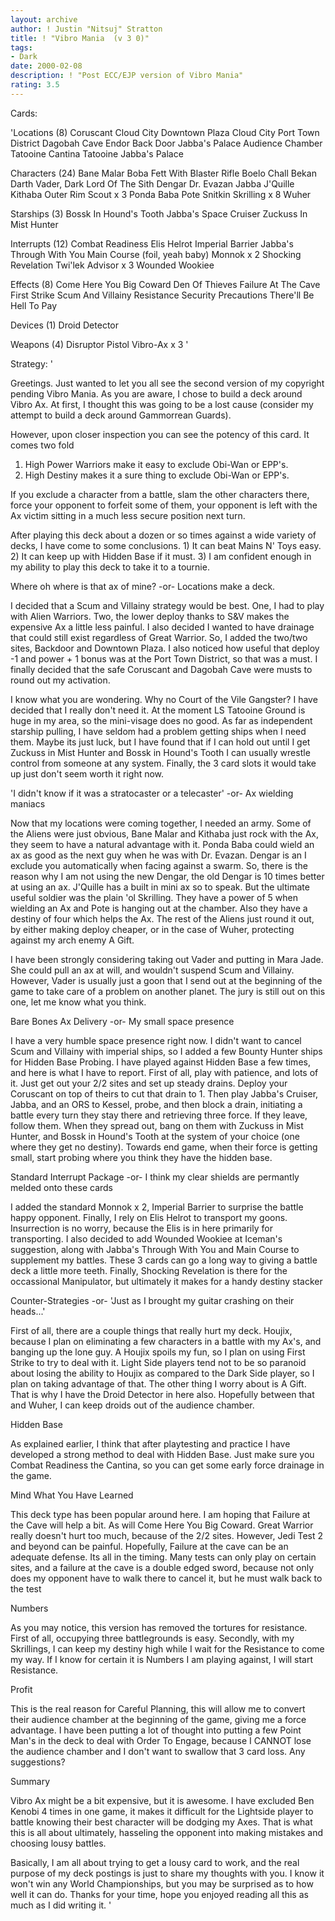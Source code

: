 ```yaml
---
layout: archive
author: ! Justin "Nitsuj" Stratton
title: ! "Vibro Mania  (v 3 0)"
tags:
- Dark
date: 2000-02-08
description: ! "Post ECC/EJP version of Vibro Mania"
rating: 3.5
---
```

Cards: 

'Locations (8)
Coruscant
Cloud City Downtown Plaza
Cloud City Port Town District
Dagobah Cave
Endor Back Door
Jabba's Palace Audience Chamber
Tatooine Cantina
Tatooine Jabba's Palace

Characters (24)
Bane Malar
Boba Fett With Blaster Rifle
Boelo
Chall Bekan
Darth Vader, Dark Lord Of The Sith
Dengar
Dr. Evazan
Jabba
J'Quille
Kithaba
Outer Rim Scout x 3
Ponda Baba
Pote Snitkin
Skrilling x 8
Wuher

Starships (3)
Bossk In Hound's Tooth
Jabba's Space Cruiser
Zuckuss In Mist Hunter

Interrupts (12)
Combat Readiness
Elis Helrot
Imperial Barrier
Jabba's Through With You
Main Course (foil, yeah baby)
Monnok x 2
Shocking Revelation
Twi'lek Advisor x 3
Wounded Wookiee

Effects (8)
Come Here You Big Coward
Den Of Thieves
Failure At The Cave
First Strike
Scum And Villainy
Resistance
Security Precautions
There'll Be Hell To Pay

Devices (1)
Droid Detector

Weapons (4)
Disruptor Pistol
Vibro-Ax x 3 '

Strategy: '

Greetings.  Just wanted to let you all see the second version of my copyright pending Vibro Mania.  As you are aware, I chose to build a deck around Vibro Ax.  At first, I thought this was going to be a lost cause (consider my attempt to build a deck around Gammorrean Guards).

However, upon closer inspection you can see the potency of this card. It comes two fold

   1) High Power Warriors make it easy to exclude Obi-Wan or EPP's.
   2) High Destiny makes it a sure thing to exclude Obi-Wan or EPP's.

If you exclude a character from a battle, slam the other characters there, force your opponent to forfeit some of them, your opponent is left with the Ax victim sitting in a much less secure position next turn.

After playing this deck about a dozen or so times against a wide variety of decks, I have come to some conclusions.  1) It can beat Mains N' Toys easy.  2) It can keep up with Hidden Base if it must.  3) I am confident enough in my ability to play this deck to take it to a tournie.

Where oh where is that ax of mine?
-or-
Locations make a deck.

I decided that a Scum and Villainy strategy would be best. One, I had to play with Alien Warriors. Two, the lower deploy thanks to S&V makes the expensive Ax a little less painful. I also decided I wanted to have drainage that could still exist regardless of Great Warrior. So, I added the two/two sites, Backdoor and Downtown Plaza. I also noticed how useful that deploy -1 and power + 1 bonus was at the Port Town District, so that was a must. I finally decided that the safe Coruscant and Dagobah Cave were musts to round out my activation.

I know what you are wondering.	Why no Court of the Vile Gangster?  I have decided that I really don't need it.  At the moment LS Tatooine Ground is huge in my area, so the mini-visage does no good.  As far as independent starship pulling, I have seldom had a problem getting ships when I need them.  Maybe its just luck, but I have found that if I can hold out until I get Zuckuss in Mist Hunter and Bossk in Hound's Tooth I can usually wrestle control from someone at any system.  Finally, the 3 card slots it would take up just don't seem worth it right now.

'I didn't know if it was a stratocaster or a telecaster'
-or-
Ax wielding maniacs

Now that my locations were coming together, I needed an army. Some of the Aliens were just obvious, Bane Malar and Kithaba just rock with the Ax, they seem to have a natural advantage with it. Ponda Baba could wield an ax as good as the next guy when he was with Dr. Evazan. Dengar is an I exclude you automatically when facing against a swarm. So, there is the reason why I am not using the new Dengar, the old Dengar is 10 times better at using an ax.  J'Quille has a built in mini ax so to speak. But the ultimate useful soldier was the plain 'ol Skrilling. They have a power of 5 when wielding an Ax and Pote is hanging out at the chamber. Also they have a destiny of four which helps the Ax. The rest of the Aliens just round it out, by either making deploy cheaper, or in the case of Wuher, protecting against my arch enemy A Gift.

I have been strongly considering taking out Vader and putting in Mara Jade.  She could pull an ax at will, and wouldn't suspend Scum and Villainy.  However, Vader is usually just a goon that I send out at the beginning of the game to take care of a problem on another planet.  The jury is still out on this one, let me know what you think.

Bare Bones Ax Delivery
-or-
My small space presence

I have a very humble space presence right now. I didn't want to cancel Scum and Villainy with imperial ships, so I added a few Bounty Hunter ships for Hidden Base Probing. I have played against Hidden Base a few times, and here is what I have to report.	First of all, play with patience, and lots of it.  Just get out your 2/2 sites and set up steady drains.  Deploy your Coruscant on top of theirs to cut that drain to 1.  Then play Jabba's Cruiser, Jabba, and an ORS to Kessel, probe, and then block a drain, initiating a battle every turn they stay there and retrieving three force.  If they leave, follow them.  When they spread out, bang on them with Zuckuss in Mist Hunter, and Bossk in Hound's Tooth at the system of your choice (one where they get no destiny).  Towards end game, when their force is getting small, start probing where you think they have the hidden base.

Standard Interrupt Package
-or-
I think my clear shields are permantly melded onto these cards

I added the standard Monnok x 2, Imperial Barrier to surprise the battle happy opponent. Finally, I rely on Elis Helrot to transport my goons. Insurrection is no worry, because the Elis is in here primarily for transporting.  I also decided
to add Wounded Wookiee at Iceman's suggestion, along with Jabba's Through With You and Main Course to supplement my battles.	These 3 cards can go a long way to giving a battle deck a little more teeth.  Finally, Shocking Revelation is there for the occassional Manipulator, but ultimately it makes for a handy destiny stacker

Counter-Strategies
-or-
'Just as I brought my guitar crashing on their heads...'

First of all, there are a couple things that really hurt my deck. Houjix, because I plan on eliminating a few characters in a battle with my Ax's, and banging up the lone guy. A Houjix spoils my fun, so I plan on using First Strike to try to deal with it. Light Side players tend not to be so paranoid about losing the ability to Houjix as compared to the Dark Side player, so I plan on taking advantage of that. The other thing I worry about is A Gift. That is why I have the Droid Detector in here also. Hopefully between that and Wuher, I can keep droids out of the audience chamber.

Hidden Base

As explained earlier, I think that after playtesting and practice I have developed a strong method to deal with Hidden Base.  Just make sure you Combat Readiness the Cantina, so you can get some early force drainage in the game.

Mind What You Have Learned

This deck type has been popular around here. I am hoping that Failure at the Cave will help a bit. As will Come Here You Big Coward.  Great Warrior really doesn't hurt too much, because of the 2/2 sites.  However, Jedi Test 2 and beyond can be painful.  Hopefully, Failure at the cave can be an adequate defense.  Its all in the timing.  Many tests can only play on certain sites, and a failure at the cave is a double edged sword, because not only does my opponent have to walk there to cancel it, but he must walk back to the test

Numbers

As you may notice, this version has removed the tortures for resistance.  First of all, occupying three battlegrounds is easy.	Secondly, with my Skrillings, I can keep my destiny high while I wait for the Resistance to come my way.  If I know
for certain it is Numbers I am playing against, I will start Resistance.

Profit

This is the real reason for Careful Planning, this will allow me to convert their audience chamber at the beginning of the game, giving me a force advantage.  I have been putting a lot of thought into putting a few Point Man's in the deck to deal with Order To Engage, because I CANNOT lose the audience chamber and I don't want to swallow that 3 card loss.  Any suggestions?

Summary

Vibro Ax might be a bit expensive, but it is awesome. I have excluded Ben Kenobi 4 times in one game, it makes it difficult for the Lightside player to battle knowing their best character will be dodging my Axes.  That is what this is all about ultimately, hasseling the opponent into making mistakes and choosing lousy battles.

Basically, I am all about trying to get a lousy card to work, and the real purpose of my deck postings is just to share my thoughts with you. I know it won't win any World Championships, but you may be surprised as to how well it can do. Thanks for your time, hope you enjoyed reading all this as much as I did writing it. '